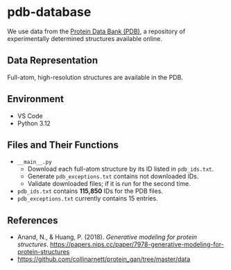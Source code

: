 # pdb-database

We use data from the [Protein Data Bank (PDB)](https://www.rcsb.org/), a repository of experimentally determined structures available online.

## Data Representation

Full-atom, high-resolution structures are available in the PDB.

## Environment

- VS Code
- Python 3.12

## Files and Their Functions

- `__main__.py`
  - Download each full-atom structure by its ID listed in `pdb_ids.txt`.
  - Generate `pdb_exceptions.txt` contains not downloaded IDs.
  - Validate downloaded files; if it is run for the second time.
- `pdb_ids.txt` contains **115,850** IDs for the PDB files.
- `pdb_exceptions.txt` currently contains 15 entries.

## References

- Anand, N., & Huang, P. (2018). *Generative modeling for protein structures*. <https://papers.nips.cc/paper/7978-generative-modeling-for-protein-structures>
- <https://github.com/collinarnett/protein_gan/tree/master/data>
